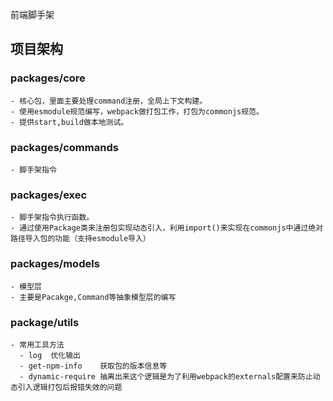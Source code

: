 前端脚手架

## 项目架构
### packages/core   
    - 核心包，里面主要处理command注册，全局上下文构建。
    - 使用esmodule规范编写，webpack做打包工作，打包为commonjs规范。
    - 提供start,build做本地测试。
### packages/commands
    - 脚手架指令
### packages/exec
    - 脚手架指令执行函数。
    - 通过使用Package类来注册包实现动态引入，利用import()来实现在commonjs中通过绝对路径导入包的功能（支持esmodule导入）
### packages/models
    - 模型层
    - 主要是Pacakge,Command等抽象模型层的编写
### package/utils
    - 常用工具方法
      - log  优化输出
      - get-npm-info    获取包的版本信息等
      - dynamic-require 抽离出来这个逻辑是为了利用webpack的externals配置来防止动态引入逻辑打包后报错失效的问题